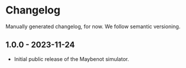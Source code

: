 # Changelog

Manually generated changelog, for now. We follow semantic versioning.

## 1.0.0 - 2023-11-24
- Initial public release of the Maybenot simulator.
